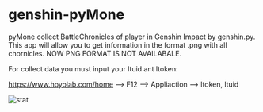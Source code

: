 # genshin-pyMone

pyMone collect BattleChronicles of player in Genshin Impact by genshin.py. This app will allow you to get information in the format .png with all chornicles.
NOW PNG FORMAT IS NOT AVAILABALE.

For collect data you must input your ltuid ant ltoken:

https://www.hoyolab.com/home --> F12 --> Appliaction --> ltoken, ltuid




![stat](https://user-images.githubusercontent.com/108213301/176219258-b42ae0a0-f70d-4aa7-9557-d109db21a503.png)

